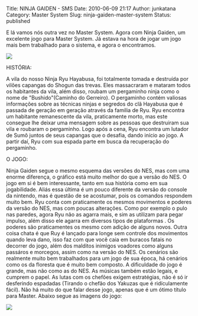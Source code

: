 Title: NINJA GAIDEN - SMS
Date: 2010-06-09 21:17
Author: junkatana
Category: Master System
Slug: ninja-gaiden-master-system
Status: published


<!-- PELICAN_BEGIN_SUMMARY -->
E lá vamos nós outra vez no Master System. Agora com Ninja Gaiden, um
excelente jogo para Master System. Já estava na hora de jogar um jogo
mais bem trabalhado para o sistema, e agora o encontramos.
<!-- PELICAN_END_SUMMARY -->
[![](http://img340.imageshack.us/img340/3831/ninjagaidenmastersystem.jpg)](http://img340.imageshack.us/img340/3831/ninjagaidenmastersystem.jpg)

HISTÓRIA:

A vila do nosso Ninja Ryu Hayabusa, foi totalmente tomada e
destruída por vilões capangas do Shogun das trevas. Eles massacraram e
mataram todos os habitantes da vila, além disso, roubam um pergaminho
ninja como o nome de "Bushido"(Caminho do Gerreiro). O pergaminho contém
valiosas informações sobre as técnicas ninjas e segredos do clã Hayabusa que é
passada de geração em geração através da familia de Ryu. Ryu encontra um
habitante remanescente da vila, praticamente morto, mas este consegue lhe deixar uma
mensagem sobre as pessoas que destruiram sua vila e roubaram o pergaminho. Logo
após a cena, Ryu encontra um lutador de Sumô juntos de seus capangas que o
desafia, dando início ao jogo. A partir daí, Ryu com sua espada parte em
busca da recuperação do pergaminho.

O JOGO:

Ninja Gaiden segue o mesmo esquema das versões do NES, mas com uma
enorme diferença, o gráfico está muito melhor do que a versão do NES. O
jogo em si é bem interessante, tanto em sua história como em sua
jogabilidade. Aliás essa última é um pouco diferente da versão do
console da nintendo, mas é questão de se acostumar, pois os comandos
respondem muito bem. Ryu conta com praticamente os mesmos movimentos e
poderes da versão do NES, mas com poucas alterações. Como por exemplo o
pulo nas paredes, agora Ryu não as agarra mais, e sim as utilizam para
pegar impulso, além disso ele agarra em diversos tipos de plataformas .
Os poderes são praticamentes os mesmo com adição de alguns novos. Outra
coisa chata é que Ruy é lançado para longe sem controle dos movimentos
quando leva dano, isso faz com que você caia em buracos fatais no
decorrer do jogo, além dos malditos inimigos voadores como alguns
passáros e morcegos, assim como na versão do NES. Os cenários são
realmente muito bem trabalhados para um jogo de sua época, há cenários
como os da floresta que é muito bem composto. A dificuldade do jogo é
grande, mas não como as do NES. As músicas também estão legais, e
cumprem o papel. As lutas com os chefões exigem estratégias, não é só ir
desferindo espadadas (Tirando o chefão dos Yakuzas que é ridículamente
fácil). Não há muito do que falar desse jogo, apenas que é um ótimo
título para Master. Abaixo segue as imagens do jogo:

[![](http://img715.imageshack.us/img715/7440/ninjagif.gif)](http://img715.imageshack.us/img715/7440/ninjagif.gif)
